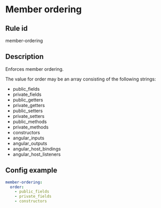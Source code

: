 # Member ordering

## Rule id

member-ordering

## Description

Enforces member ordering.

The value for order may be an array consisting of the following strings:

- public_fields
- private_fields
- public_getters
- private_getters
- public_setters
- private_setters
- public_methods
- private_methods
- constructors
- angular_inputs
- angular_outputs
- angular_host_bindings
- angular_host_listeners

## Config example

```yaml
member-ordering:
  order:
    - public_fields
    - private_fields
    - constructors
```
